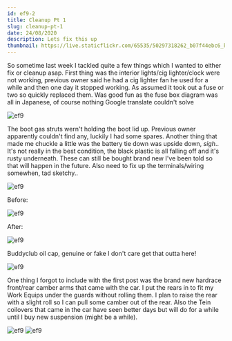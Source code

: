 ```yaml
---
id: ef9-2
title: Cleanup Pt 1
slug: cleanup-pt-1
date: 24/08/2020
description: Lets fix this up
thumbnail: https://live.staticflickr.com/65535/50297318262_b07f44ebc6_k.jpg
---
```


So sometime last week I tackled quite a few things which I wanted to either fix or cleanup asap. First thing was the interior lights/cig lighter/clock were not working, previous owner said he had a cig lighter fan he used for a while and then one day it stopped working. As assumed it took out a fuse or two so quickly replaced them. Was good fun as the fuse box diagram was all in Japanese, of course nothing Google translate couldn't solve

![ef9](https://live.staticflickr.com/65535/50297318262_b07f44ebc6_k.jpg)

The boot gas struts wern't holding the boot lid up. Previous owner apparently couldn't find any, luckily I had some spares. Another thing that made me chuckle a little was the battery tie down was upside down, *sigh*.. It's not really in the best condition, the black plastic is all falling off and it's rusty underneath. These can still be bought brand new I've been told so that will happen in the future. Also need to fix up the terminals/wiring somewhen, tad sketchy..

![ef9](https://live.staticflickr.com/65535/50297318222_cfc3ad4b00_k.jpg)

Before:

![ef9](https://live.staticflickr.com/65535/50297318212_8da022a7d5_k.jpg)

After:

![ef9](https://live.staticflickr.com/65535/50297318152_c7d6c58f3d_k.jpg)

Buddyclub oil cap, genuine or fake I don't care get that outta here!

![ef9](https://live.staticflickr.com/65535/50297371602_ffdcb62ba3_k.jpg)

One thing I forgot to include with the first post was the brand new hardrace front/rear camber arms that came with the car. I put the rears in to fit my Work Equips under the guards without rolling them. I plan to raise the rear with a slight roll so I can pull some camber out of the rear. Also the Tein coilovers that came in the car have seen better days but will do for a while until I buy new suspension (might be a while).

![ef9](https://live.staticflickr.com/65535/50297160231_bf9a326feb_k.jpg)
![ef9](https://live.staticflickr.com/65535/50296481948_20a31d6884_k.jpg)